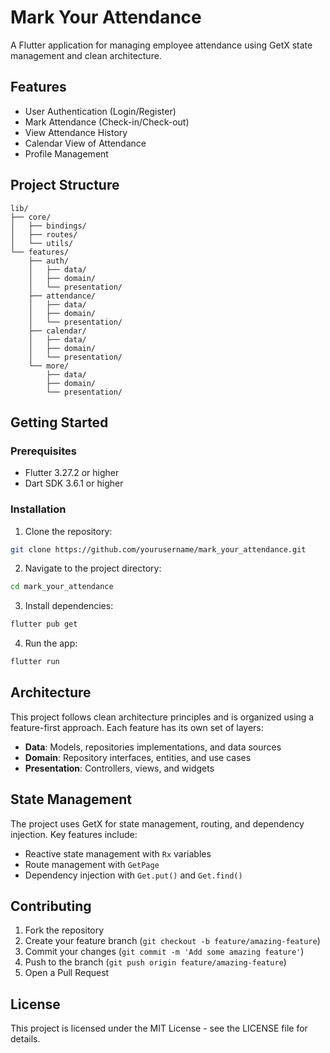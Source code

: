 # Mark Your Attendance

A Flutter application for managing employee attendance using GetX state management and clean architecture.

## Features

- User Authentication (Login/Register)
- Mark Attendance (Check-in/Check-out)
- View Attendance History
- Calendar View of Attendance
- Profile Management

## Project Structure

```
lib/
├── core/
│   ├── bindings/
│   ├── routes/
│   └── utils/
└── features/
    ├── auth/
    │   ├── data/
    │   ├── domain/
    │   └── presentation/
    ├── attendance/
    │   ├── data/
    │   ├── domain/
    │   └── presentation/
    ├── calendar/
    │   ├── data/
    │   ├── domain/
    │   └── presentation/
    └── more/
        ├── data/
        ├── domain/
        └── presentation/
```

## Getting Started

### Prerequisites

- Flutter 3.27.2 or higher
- Dart SDK 3.6.1 or higher

### Installation

1. Clone the repository:
```bash
git clone https://github.com/yourusername/mark_your_attendance.git
```

2. Navigate to the project directory:
```bash
cd mark_your_attendance
```

3. Install dependencies:
```bash
flutter pub get
```

4. Run the app:
```bash
flutter run
```

## Architecture

This project follows clean architecture principles and is organized using a feature-first approach. Each feature has its own set of layers:

- **Data**: Models, repositories implementations, and data sources
- **Domain**: Repository interfaces, entities, and use cases
- **Presentation**: Controllers, views, and widgets

## State Management

The project uses GetX for state management, routing, and dependency injection. Key features include:

- Reactive state management with `Rx` variables
- Route management with `GetPage`
- Dependency injection with `Get.put()` and `Get.find()`

## Contributing

1. Fork the repository
2. Create your feature branch (`git checkout -b feature/amazing-feature`)
3. Commit your changes (`git commit -m 'Add some amazing feature'`)
4. Push to the branch (`git push origin feature/amazing-feature`)
5. Open a Pull Request

## License

This project is licensed under the MIT License - see the LICENSE file for details.

